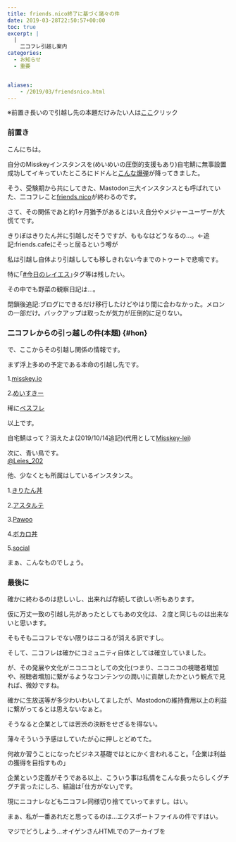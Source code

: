 ```yaml
---
title: friends.nico終了に基づく諸々の件
date: 2019-03-28T22:50:57+00:00
toc: true
excerpt: |
  |
    二コフレ引越し案内
categories:
  - お知らせ
  - 重要


aliases:
    - /2019/03/friendsnico.html
---
```

※前置き長いので引越し先の本題だけみたい人は<a href="#hon">ここ</a>クリック

### 前置き
こんにちは。  

自分のMisskeyインスタンスを(めいめいの圧倒的支援もあり)自宅鯖に無事設置成功してイキっていたところにドドんと[こんな爆弾](https://blog.nicovideo.jp/niconews/105071.html)が降ってきました。  

そう、受験期から共にしてきた、Mastodon三大インスタンスとも呼ばれていた、二コフレこと[friends.nico](https://friends.nico/)が終わるのです。  

さて、その関係であと約1ヶ月猶予があるとはいえ自分やメジャーユーザーが大慌てです。  

きりぼはきりたん丼に引越しだそうですが、ももなはどうなるの…。←追記:friends.cafeにそっと居るという噂が

私は引越し自体より引越ししても移しきれない今までのトゥートで悲鳴です。  

特に｢[#今日のレイエス](https://friends.nico/tags/%E4%BB%8A%E6%97%A5%E3%81%AE%E3%83%AC%E3%82%A4%E3%82%A8%E3%82%B9)｣タグ等は残したい。  

その中でも野菜の観察日記は...。 

閉鎖後追記:ブログにできるだけ移行したけどやはり間に合わなかった。メロンの一部だけ。バックアップは取ったが気力が圧倒的に足りない。

### 二コフレからの引っ越しの件(本題) {#hon}
で、ここからその引越し関係の情報です。  

まず浮上多めの予定である本命の引越し先です。

1.[misskey.io](https://misskey.io/@lei202)

2.[めいすきー](https://misskey.m544.net/@eizi2002/)

稀に[ベスフレ](https://best-friends.chat/@eizi2002)

以上です。  

自宅鯖はって？消えたよ(2019/10/14追記)(代用として[Misskey-lei](https://misskey.lei202.com))

次に、青い鳥です。  
[@Leies_202](https://twitter.com/Leies_202)

他、少なくとも所属はしているインスタンス。

1.[きりたん丼](https://kiritan.work/@eizi2002)  

2.[アスタルテ](https://kirishima.cloud/@lei202)  

3.[Pawoo](https://pawoo.net/@eizi2002)  

4.[ボカロ丼](https://vocalodon.net/@eizi2002)  

5.[social](https://mastodon.social/@eizi2002)  

まぁ、こんなものでしょう。  

### 最後に
確かに終わるのは悲しいし、出来れば存続して欲しい所もあります。  

仮に万丈一致の引越し先があったとしてもあの文化は、２度と同じものは出来ないと思います。  

そもそも二コフレでない限りはニコるが消える訳ですし。  

そして、二コフレは確かにコミュニティ自体としては確立していました。  

が、その発展や文化がニコニコとしての文化(つまり、ニコニコの視聴者増加や、視聴者増加に繋がるようなコンテンツの潤い)に貢献したかという観点で見れば、微妙ですね。  

 確かに生放送等が多少わいわいしてましたが、Mastodonの維持費用以上の利益に繋がってるとは思えないなぁと。  

そうなると企業としては苦渋の決断をせざるを得ない。  

薄々そういう予感はしていたが心に押しとどめてた。  

何故か習うことになったビジネス基礎ではとにかく言われること。｢企業は利益の獲得を目指すもの｣  

企業という定義がそうである以上、こういう事は私情をこんな長ったらしくグチグチ言ったにしろ、結論は｢仕方がない｣です。  

現にニコナレなども二コフレ同様切り捨てていってますし。はい。  

まぁ、私が一番あれだと思ってるのは…エクスポートファイルの件ですはい。  

マジでどうしよう…オイゲンさんHTMLでのアーカイブを